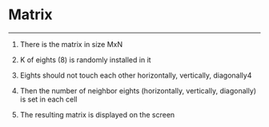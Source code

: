 # Matrix
----------------------------------------------------------
1. There is the matrix in size MxN

2. K of eights (8) is randomly installed in it

3. Eights should not touch each other horizontally, vertically, diagonally4 

4. Then the number of neighbor eights (horizontally, vertically, diagonally) is set in each cell

5. The resulting matrix is displayed on the screen
